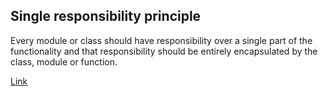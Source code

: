 
## Single responsibility principle
Every module or class should have responsibility over a single part of the functionality and that responsibility should be entirely encapsulated by the class, module or function.


[Link](https://medium.com/@mrfksiv/python-design-patterns-01-introduction-54e681aaf2d0)
<!--stackedit_data:
eyJoaXN0b3J5IjpbLTEyMzM0Mjc3MzIsLTg4ODUwMjg4MSwtOT
k2NTgxODQ1XX0=
-->